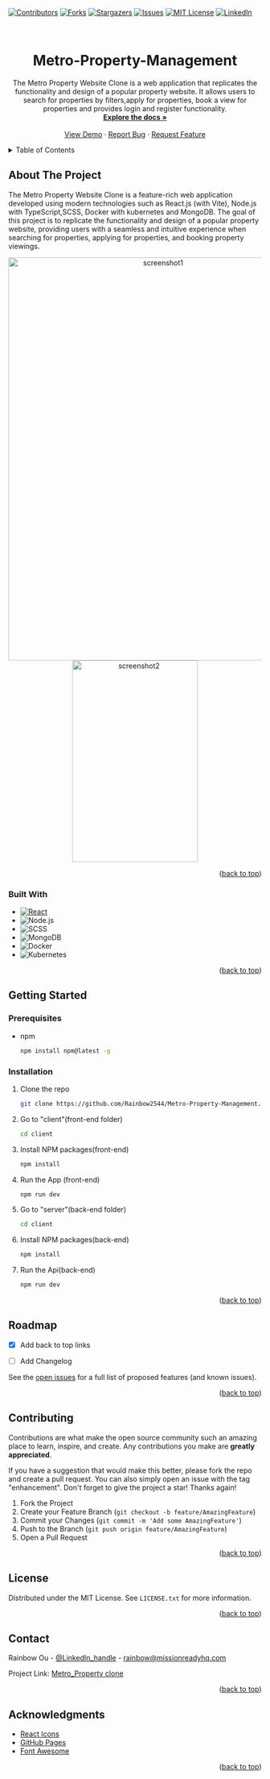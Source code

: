
<a name="readme-top"></a>



<!-- PROJECT SHIELDS -->
<!--
*** I'm using markdown "reference style" links for readability.
*** Reference links are enclosed in brackets [ ] instead of parentheses ( ).
*** See the bottom of this document for the declaration of the reference variables
*** for contributors-url, forks-url, etc. This is an optional, concise syntax you may use.
*** https://www.markdownguide.org/basic-syntax/#reference-style-links
-->
[![Contributors][contributors-shield]][contributors-url]
[![Forks][forks-shield]](https://github.com/Rainbow2544/Metro-Property-Management/forks)
[![Stargazers][stars-shield]][stars-url]
[![Issues][issues-shield]][issues-url]
[![MIT License][license-shield]][license-url]
[![LinkedIn][linkedin-shield]][linkedin-url]



<!-- PROJECT LOGO -->
<br />
<div align="center">
  <h1>Metro-Property-Management</h1>



  <p align="center">
    The Metro Property Website Clone is a web application that replicates the functionality and design of a popular property website. It allows users to search for properties by filters,apply for properties, book a view for properties and provides login and register functionality.
    <br />
    <a href="https://github.com/Rainbow2544/Metro-Property-Management.git"><strong>Explore the docs »</strong></a>
    <br />
    <br />
    <a href="">View Demo</a>
    ·
    <a href="https://github.com/Rainbow2544/Metro-Property-Management.git/issues">Report Bug</a>
    ·
    <a href="https://github.com/Rainbow2544/Metro-Property-Management.git/issues">Request Feature</a>
  </p>
</div>



<!-- TABLE OF CONTENTS -->
<details>
  <summary>Table of Contents</summary>
  <ol>
    <li>
      <a href="#about-the-project">About The Project</a>
      <ul>
        <li><a href="#built-with">Built With</a></li>
      </ul>
    </li>
    <li>
      <a href="#getting-started">Getting Started</a>
      <ul>
        <li><a href="#prerequisites">Prerequisites</a></li>
        <li><a href="#installation">Installation</a></li>
      </ul>
    </li>
    <li><a href="#usage">Usage</a></li>
    <li><a href="#roadmap">Roadmap</a></li>
    <li><a href="#contributing">Contributing</a></li>
    <li><a href="#license">License</a></li>
    <li><a href="#contact">Contact</a></li>
    <li><a href="#acknowledgments">Acknowledgments</a></li>
  </ol>
</details>



<!-- ABOUT THE PROJECT -->
## About The Project
The Metro Property Website Clone is a feature-rich web application developed using modern technologies such as React.js (with Vite), Node.js with TypeScript,SCSS, Docker with kubernetes and MongoDB. The goal of this project is to replicate the functionality and design of a popular property website, providing users with a seamless and intuitive experience when searching for properties, applying for properties, and booking property viewings.

<div align="center">
  <img src="images/screenshot.jpeg" alt="screenshot1" width="600" height="800">
  <img src="images/Screenshot2.png" alt="screenshot2" width="250" height="400">
  <p align="center">
 </div>

<p align="right">(<a href="#readme-top">back to top</a>)</p>



### Built With

* [![React][React.js]][React-url]
* ![Node.js](https://img.shields.io/badge/Node.js-43853D?style=for-the-badge&logo=node.js&logoColor=white)
* ![SCSS](https://img.shields.io/badge/SCSS-CC6699?style=for-the-badge&logo=sass&logoColor=white)
* ![MongoDB](https://img.shields.io/badge/MongoDB-47A248?style=for-the-badge&logo=mongodb&logoColor=white)
* ![Docker](https://img.shields.io/badge/Docker-2496ED?style=for-the-badge&logo=docker&logoColor=white)
* ![Kubernetes](https://img.shields.io/badge/Kubernetes-326CE5?style=for-the-badge&logo=kubernetes&logoColor=white)







<p align="right">(<a href="#readme-top">back to top</a>)</p>



<!-- GETTING STARTED -->
## Getting Started

### Prerequisites

* npm
  ```sh
  npm install npm@latest -g
  ```

### Installation

1. Clone the repo
   ```sh
   git clone https://github.com/Rainbow2544/Metro-Property-Management.git
   ```
2. Go to "client"(front-end folder)
   ```sh
   cd client
   ```
 
3. Install NPM packages(front-end)
   ```sh
   npm install
   ```
   
4. Run the App (front-end)
   ```sh
   npm run dev
   ```

5. Go to "server"(back-end folder)
   ```sh
   cd client
   ```
6. Install NPM packages(back-end)
   ```sh
   npm install
   ```

7. Run the Api(back-end)
   ```sh
   npm run dev
   ```

<p align="right">(<a href="#readme-top">back to top</a>)</p>






<!-- ROADMAP -->
## Roadmap

- [x] Add back to top links
- [ ] Add Changelog


See the [open issues](https://github.com/github_username/repo_name/issues) for a full list of proposed features (and known issues).

<p align="right">(<a href="#readme-top">back to top</a>)</p>



<!-- CONTRIBUTING -->
## Contributing

Contributions are what make the open source community such an amazing place to learn, inspire, and create. Any contributions you make are **greatly appreciated**.

If you have a suggestion that would make this better, please fork the repo and create a pull request. You can also simply open an issue with the tag "enhancement".
Don't forget to give the project a star! Thanks again!

1. Fork the Project
2. Create your Feature Branch (`git checkout -b feature/AmazingFeature`)
3. Commit your Changes (`git commit -m 'Add some AmazingFeature'`)
4. Push to the Branch (`git push origin feature/AmazingFeature`)
5. Open a Pull Request

<p align="right">(<a href="#readme-top">back to top</a>)</p>



<!-- LICENSE -->
## License

Distributed under the MIT License. See `LICENSE.txt` for more information.

<p align="right">(<a href="#readme-top">back to top</a>)</p>



<!-- CONTACT -->
## Contact

Rainbow Ou - [@LinkedIn_handle](https://www.linkedin.com/in/rainbow-ou-596a43204/) - rainbow@missionreadyhq.com

Project Link: [Metro_Property clone](https://github.com/Rainbow2544/Metro-Property-Management.git)

<p align="right">(<a href="#readme-top">back to top</a>)</p>



<!-- ACKNOWLEDGMENTS -->
## Acknowledgments

* [React Icons](https://react-icons.github.io/react-icons/search)
* [GitHub Pages](https://pages.github.com)
* [Font Awesome](https://fontawesome.com)

<p align="right">(<a href="#readme-top">back to top</a>)</p>



<!-- MARKDOWN LINKS & IMAGES -->
<!-- https://www.markdownguide.org/basic-syntax/#reference-style-links -->
[contributors-shield]: https://img.shields.io/github/contributors/Rainbow2544/Metro-Property-Management.svg?style=for-the-badge
[contributors-url]: https://github.com/Rainbow2544/Metro-Property-Management/graphs/contributors
[forks-shield]: https://img.shields.io/github/forks/Rainbow2544/Metro-Property-Management.svg?style=for-the-badge
[forks-url]: https://github.com/Rainbow2544/Metro-Property-Management/network/members
[stars-shield]: https://img.shields.io/github/stars/Rainbow2544/Metro-Property-Management.svg?style=for-the-badge
[stars-url]: https://github.com/Rainbow2544/Metro-Property-Management/stargazers
[issues-shield]: https://img.shields.io/github/issues/Rainbow2544/Metro-Property-Management.svg?style=for-the-badge
[issues-url]: https://github.com/Rainbow2544/Metro-Property-Management/issues
[license-shield]: https://img.shields.io/github/license/Rainbow2544/Metro-Property-Management.svg?style=for-the-badge
[license-url]: https://github.com/Rainbow2544/Metro-Property-Management/blob/master/LICENSE.txt
[linkedin-shield]: https://img.shields.io/badge/-LinkedIn-black.svg?style=for-the-badge&logo=linkedin&colorB=555
[linkedin-url]: https://www.linkedin.com/in/rainbow-ou-596a43204/
[product-screenshot]: images/screenshot.jpeg
[Next.js]: https://img.shields.io/badge/next.js-000000?style=for-the-badge&logo=nextdotjs&logoColor=white
[Next-url]: https://nextjs.org/
[React.js]: https://img.shields.io/badge/React-20232A?style=for-the-badge&logo=react&logoColor=61DAFB
[React-url]: https://reactjs.org/

